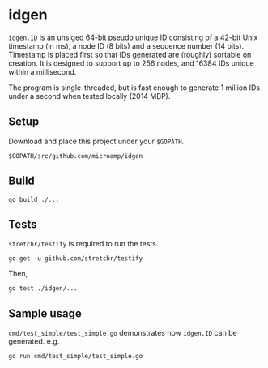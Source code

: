 # idgen

`idgen.ID` is an unsiged 64-bit pseudo unique ID consisting of a 42-bit Unix timestamp (in ms), a node ID (8 bits) and a sequence number (14 bits). Timestamp is placed first so that IDs generated are (roughly) sortable on creation. It is designed to support up to 256 nodes, and 16384 IDs unique within a millisecond.

The program is single-threaded, but is fast enough to generate 1 million IDs under a second when tested locally (2014 MBP).

## Setup

Download and place this project under your `$GOPATH`.
```
$GOPATH/src/github.com/microamp/idgen
```

## Build

```
go build ./...
```

## Tests

`stretchr/testify` is required to run the tests.
```
go get -u github.com/stretchr/testify
```

Then,
```
go test ./idgen/...
```

## Sample usage

`cmd/test_simple/test_simple.go` demonstrates how `idgen.ID` can be generated. e.g.
```
go run cmd/test_simple/test_simple.go
```
